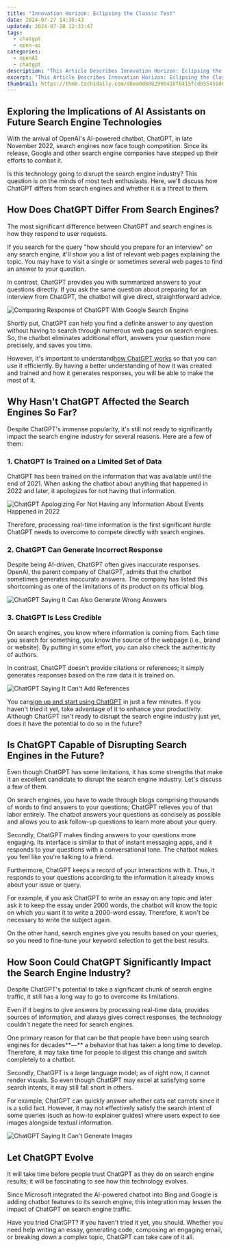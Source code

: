 ```yaml
---
title: "Innovation Horizon: Eclipsing the Classic Test"
date: 2024-07-27 14:36:43
updated: 2024-07-28 12:33:47
tags:
  - chatgpt
  - open-ai
categories:
  - openAI
  - chatgpt
description: "This Article Describes Innovation Horizon: Eclipsing the Classic Test"
excerpt: "This Article Describes Innovation Horizon: Eclipsing the Classic Test"
thumbnail: https://thmb.techidaily.com/d8ea0db08299b418f8415fcdb55459d60a299aaeacab1eb2b1b6960f90e2b4a4.jpg
---
```


## Exploring the Implications of AI Assistants on Future Search Engine Technologies

 With the arrival of OpenAI's AI-powered chatbot, ChatGPT, in late November 2022, search engines now face tough competition. Since its release, Google and other search engine companies have stepped up their efforts to combat it.

 Is this technology going to disrupt the search engine industry? This question is on the minds of most tech enthusiasts. Here, we'll discuss how ChatGPT differs from search engines and whether it is a threat to them.

## How Does ChatGPT Differ From Search Engines?

 The most significant difference between ChatGPT and search engines is how they respond to user requests.

 If you search for the query "how should you prepare for an interview" on any search engine, it'll show you a list of relevant web pages explaining the topic. You may have to visit a single or sometimes several web pages to find an answer to your question.

 In contrast, ChatGPT provides you with summarized answers to your questions directly. If you ask the same question about preparing for an interview from ChatGPT, the chatbot will give direct, straightforward advice.

![Comparing Response of ChatGPT With Google Search Engine](https://static1.makeuseofimages.com/wordpress/wp-content/uploads/2023/02/comparing-response-of-chatgpt-with-google-search-engine.jpg)

 Shortly put, ChatGPT can help you find a definite answer to any question without having to search through numerous web pages on search engines. So, the chatbot eliminates additional effort, answers your question more precisely, and saves you time.

 However, it's important to understand[how ChatGPT works](https://www.makeuseof.com/how-does-chatgpt-work/) so that you can use it efficiently. By having a better understanding of how it was created and trained and how it generates responses, you will be able to make the most of it.

## Why Hasn't ChatGPT Affected the Search Engines So Far?

 Despite ChatGPT's immense popularity, it's still not ready to significantly impact the search engine industry for several reasons. Here are a few of them:

### 1\. ChatGPT Is Trained on a Limited Set of Data

 ChatGPT has been trained on the information that was available until the end of 2021\. When asking the chatbot about anything that happened in 2022 and later, it apologizes for not having that information.

![ChatGPT Apologizing For Not Having any Information About Events Happened in 2022](https://static1.makeuseofimages.com/wordpress/wp-content/uploads/2023/02/chatgpt-apologizing-for-not-having-information-about-events-happened-in-2022.jpg)

 Therefore, processing real-time information is the first significant hurdle ChatGPT needs to overcome to compete directly with search engines.

### 2\. ChatGPT Can Generate Incorrect Response

 Despite being AI-driven, ChatGPT often gives inaccurate responses. OpenAI, the parent company of ChatGPT, admits that the chatbot sometimes generates inaccurate answers. The company has listed this shortcoming as one of the limitations of its product on its official blog.

![ChatGPT Saying It Can Also Generate Wrong Answers](https://static1.makeuseofimages.com/wordpress/wp-content/uploads/2023/02/chatgpt-saying-it-can-also-generate-wrong-answers-and-explains-why-it-does-so.jpg)

### 3\. ChatGPT Is Less Credible

 On search engines, you know where information is coming from. Each time you search for something, you know the source of the webpage (i.e., brand or website). By putting in some effort, you can also check the authenticity of authors.

 In contrast, ChatGPT doesn't provide citations or references; it simply generates responses based on the raw data it is trained on.

![ChatGPT  Saying It Can't Add References](https://static1.makeuseofimages.com/wordpress/wp-content/uploads/2023/02/chatgpt-saying-it-can-t-add-references.jpg)

 You can[sign up and start using ChatGPT](https://www.makeuseof.com/how-to-use-chatgpt-by-openai/) in just a few minutes. If you haven't tried it yet, take advantage of it to enhance your productivity. Although ChatGPT isn't ready to disrupt the search engine industry just yet, does it have the potential to do so in the future?

## Is ChatGPT Capable of Disrupting Search Engines in the Future?

 Even though ChatGPT has some limitations, it has some strengths that make it an excellent candidate to disrupt the search engine industry. Let's discuss a few of them.

 On search engines, you have to wade through blogs comprising thousands of words to find answers to your questions; ChatGPT relieves you of that labor entirely. The chatbot answers your questions as concisely as possible and allows you to ask follow-up questions to learn more about your query.

 Secondly, ChatGPT makes finding answers to your questions more engaging. Its interface is similar to that of instant messaging apps, and it responds to your questions with a conversational tone. The chatbot makes you feel like you're talking to a friend.

 Furthermore, ChatGPT keeps a record of your interactions with it. Thus, it responds to your questions according to the information it already knows about your issue or query.

 For example, if you ask ChatGPT to write an essay on any topic and later ask it to keep the essay under 2000 words, the chatbot will know the topic on which you want it to write a 2000-word essay. Therefore, it won't be necessary to write the subject again.

 On the other hand, search engines give you results based on your queries, so you need to fine-tune your keyword selection to get the best results.

## How Soon Could ChatGPT Significantly Impact the Search Engine Industry?

 Despite ChatGPT's potential to take a significant chunk of search engine traffic, it still has a long way to go to overcome its limitations.

 Even if it begins to give answers by processing real-time data, provides sources of information, and always gives correct responses, the technology couldn't negate the need for search engines.

 One primary reason for that can be that people have been using search engines for decades**—** a behavior that has taken a long time to develop. Therefore, it may take time for people to digest this change and switch completely to a chatbot.

 Secondly, ChatGPT is a large language model; as of right now, it cannot render visuals. So even though ChatGPT may excel at satisfying some search intents, it may still fall short in others.

 For example, ChatGPT can quickly answer whether cats eat carrots since it is a solid fact. However, it may not effectively satisfy the search intent of some queries (such as how-to explainer guides) where users expect to see images alongside textual information.

![ChatGPT Saying It Can't Generate Images](https://static1.makeuseofimages.com/wordpress/wp-content/uploads/2023/02/chatgpt-saying-it-can-t-generate-images.jpg)

## Let ChatGPT Evolve

 It will take time before people trust ChatGPT as they do on search engine results; it will be fascinating to see how this technology evolves.

 Since Microsoft integrated the AI-powered chatbot into Bing and Google is adding chatbot features to its search engine, this integration may lessen the impact of ChatGPT on search engine traffic.

 Have you tried ChatGPT? If you haven't tried it yet, you should. Whether you need help writing an essay, generating code, composing an engaging email, or breaking down a complex topic, ChatGPT can take care of it all.


<ins class="adsbygoogle"
     style="display:block"
     data-ad-format="autorelaxed"
     data-ad-client="ca-pub-7571918770474297"
     data-ad-slot="1223367746"></ins>



<ins class="adsbygoogle"
     style="display:block"
     data-ad-client="ca-pub-7571918770474297"
     data-ad-slot="8358498916"
     data-ad-format="auto"
     data-full-width-responsive="true"></ins>
